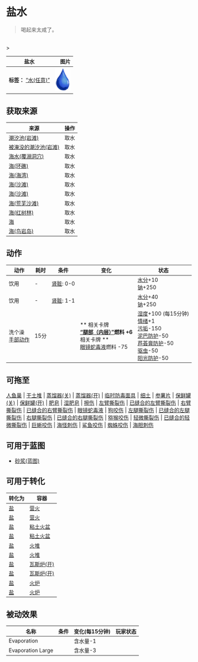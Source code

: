 # 盐水  
> 喝起来太咸了。  
<br>  
>   
  
  盐水  |   图片   
 ----  |  ----:   
 **标签：**	[“水(任意)”](tag_WaterAny.md)  |  <img decoding="async" src="Sprite/Thirst.png" href="a.md" style="max-width:300px;max-height:300px;">   
  
## 获取来源  
来源  |  操作  
----  |  ----  
[潮汐池(岩滩)](TidePool.md)  |  取水  
[被淹没的潮汐池(岩滩)](TidePoolFlooded.md)  |  取水  
[海水(覆溺洞穴)](Sea_Cave.md)  |  取水  
[海(环礁)](Sea_Atoll.md)  |  取水  
[海(海湾)](Sea_Bay.md)  |  取水  
[海(沙滩)](Sea_Beach.md)  |  取水  
[海(沙滩)](Sea_Cove.md)  |  取水  
[海(荒芜沙滩)](Sea_DesolateBeach.md)  |  取水  
[海(红树林)](Sea_Mangroves.md)  |  取水  
[海](Sea_Raft.md)  |  取水  
[海(鸟岩岛)](Sea_Rocks.md)  |  取水  
## 动作  
动作  |  耗时  |  条件  |  变化  |  状态  
----  |  ----  |  ----  |  ----  |  ----  
饮用<br>  |  -  |  [肾脏](IfKidneys.md): 0-0  |    |  [水分](Hydration.md)+10<br>[钠](Sodium.md)+250  
饮用<br>  |  -  |  [肾脏](IfKidneys.md): 1-1  |    |  [水分](Hydration.md)+40<br>[钠](Sodium.md)+250  
洗个澡<br>[手部动作](HandAction.md)  |  15分  |    |  ** 相关卡牌 **<br>[“腿部（内层）”](tag_Clothing.md)燃料  +6<br>** 相关卡牌 **<br>[眼镜蛇毒液](W_CobraSpit.md)燃料  -75  |  [湿度](Wetness.md)+100 (每15分钟)<br>[情绪](Morale.md)+1<br>[污垢](Filth.md)-150<br>[泥巴防护](MudProtection.md)-50<br>[芦荟膏防护](AloeVeraGelProtection.md)-50<br>[驱虫](BugRepellentApplied.md)-50<br>[阳光防护](SunProtection.md)-50  
## 可拖至  
[人鱼巢](MermaidNest.md) | [干土堆](DirtPile.md) | [蒸馏器(关)](AlembicOff.md) | [蒸馏器(开)](AlembicOn.md) | [临时防毒面具](MaskMakeshift.md) | [细土](FineDirt.md) | [参薯片](YamCut.md) | [保鲜罐(关)](ClayPotCoolerOff.md) | [保鲜罐(开)](ClayPotCoolerOn.md) | [肥皂](SoapDry.md) | [湿肥皂](SoapWet.md) | [擦伤](W_Abrasion.md) | [左臂撕裂伤](W_ArmLacerationL.md) | [已缝合的左臂撕裂伤](W_ArmLacerationLStitched.md) | [右臂撕裂伤](W_ArmLacerationR.md) | [已缝合的右臂撕裂伤](W_ArmLacerationRStitched.md) | [眼镜蛇毒液](W_CobraSpit.md) | [狗咬伤](W_DogBite.md) | [左腿撕裂伤](W_LegLacerationL.md) | [已缝合的左腿撕裂伤](W_LegLacerationLStitched.md) | [右腿撕裂伤](W_LegLacerationR.md) | [已缝合的右腿撕裂伤](W_LegLacerationRStitched.md) | [猕猴咬伤](W_MacaqueBite.md) | [轻微撕裂伤](W_MinorLaceration.md) | [已缝合的轻微撕裂伤](W_MinorLacerationStitched.md) | [巨蜥咬伤](W_MonitorBite.md) | [海怪刺伤](W_SeahoundSting.md) | [鲨鱼咬伤](W_SharkBite.md) | [蜘蛛咬伤](W_SpiderBite.md) | [海胆刺伤](W_UrchinWound.md)  
## 可用于蓝图  
- [砂浆(蓝图)](Bp_Mortar.md)  
  
  
## 可用于转化  
转化为  |  容器  
----  |  ----  
[盐](Salt.md)  |  [营火](Campfire.md)  
[盐](Salt.md)  |  [营火](Campfire.md)  
[盐](Salt.md)  |  [粘土火盆](ClayFirePit.md)  
[盐](Salt.md)  |  [粘土火盆](ClayFirePit.md)  
[盐](Salt.md)  |  [火堆](Fire.md)  
[盐](Salt.md)  |  [火堆](Fire.md)  
[盐](Salt.md)  |  [瓦斯炉(开)](GasCookerOn.md)  
[盐](Salt.md)  |  [瓦斯炉(开)](GasCookerOn.md)  
[盐](Salt.md)  |  [火炉](Stove.md)  
[盐](Salt.md)  |  [火炉](Stove.md)  
## 被动效果  
名称  |  条件  |  变化(每15分钟)  |  玩家状态  
----  |  ----  |  ----  |  ----  
Evaporation  |    |  含水量-1  |    
Evaporation Large  |    |  含水量-3  |    


<script>document.title="盐水 - 卡牌生存百科 Card Survival Wiki";</script>